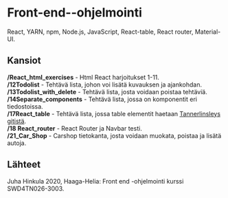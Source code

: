 # Front-end--ohjelmointi
React, YARN, npm, Node.js, JavaScript, React-table, React router, Material-UI.

## Kansiot
**/React_html_exercises** - Html React harjoitukset 1-11.\
**/12Todolist** - Tehtävä lista, johon voi lisätä kuvauksen ja ajankohdan. \
**/13Todolist_with_delete** - Tehtävä lista, josta voidaan poistaa tehtäviä. \
**/14Separate_components** - Tehtävä lista, jossa on komponentit eri tiedostoissa. \
**/17React_table** - Tehtävä lista, jossa table elementit haetaan [Tannerlinsleys gitistä](https://github.com/tannerlinsley/react-table). \
**/18 React_router** - React Router ja Navbar testi. \
**/21_Car_Shop** - Carshop tietokanta, josta voidaan muokata, poistaa ja lisätä autoja.

## Lähteet
Juha Hinkula 2020, Haaga-Helia: Front end -ohjelmointi kurssi SWD4TN026-3003.
